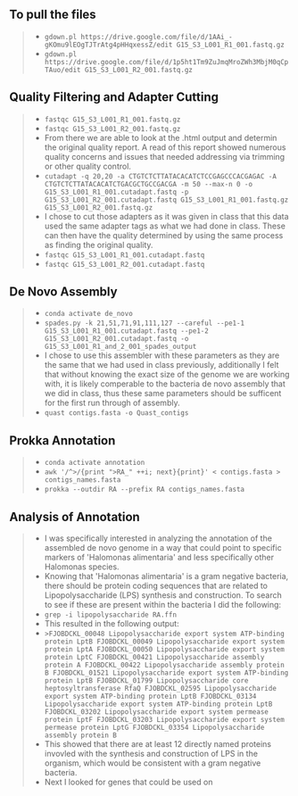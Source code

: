 ## To pull the files
> - `gdown.pl https://drive.google.com/file/d/1AAi_-gKOmu9lEOgTJTrAtg4pHHqxessZ/edit G15_S3_L001_R1_001.fastq.gz`
> - `gdown.pl https://drive.google.com/file/d/1p5ht1Tm9ZuJmqMroZWh3MbjM0qCpTAuo/edit G15_S3_L001_R2_001.fastq.gz`

## Quality Filtering and Adapter Cutting
> - `fastqc G15_S3_L001_R1_001.fastq.gz`
> - `fastqc G15_S3_L001_R2_001.fastq.gz`
> - From there we are able to look at the .html output and determin the original quality report. A read of this report showed numerous quality concerns and issues that needed addressing via trimming or other quality control. 
> - `cutadapt -q 20,20 -a CTGTCTCTTATACACATCTCCGAGCCCACGAGAC -A CTGTCTCTTATACACATCTGACGCTGCCGACGA -m 50 --max-n 0 -o G15_S3_L001_R1_001.cutadapt.fastq -p G15_S3_L001_R2_001.cutadapt.fastq G15_S3_L001_R1_001.fastq.gz G15_S3_L001_R2_001.fastq.gz`
> - I chose to cut those adapters as it was given in class that this data used the same adapter tags as what we had done in class. These can then have the quality determined by using the same process as finding the original quality.
> - `fastqc G15_S3_L001_R1_001.cutadapt.fastq`
> - `fastqc G15_S3_L001_R2_001.cutadapt.fastq`
 
 ## De Novo Assembly
> - `conda activate de_novo`
> - `spades.py -k 21,51,71,91,111,127 --careful --pe1-1 G15_S3_L001_R1_001.cutadapt.fastq --pe1-2 G15_S3_L001_R2_001.cutadapt.fastq -o G15_S3_L001_R1_and_2_001_spades_output`
> - I chose to use this assembler with these parameters as they are the same that we had used in class previously, additionally I felt that without knowing the exact size of the genome we are working with, it is likely comperable to the bacteria de novo assembly that we did in class, thus these same parameters should be sufficent for the first run through of assembly. 
> - `quast contigs.fasta -o Quast_contigs`

## Prokka Annotation
> - `conda activate annotation`
> - `awk '/^>/{print ">RA_" ++i; next}{print}' < contigs.fasta > contigs_names.fasta`
> - `prokka --outdir RA --prefix RA contigs_names.fasta`

## Analysis of Annotation
> - I was specifically interested in analyzing the annotation of the assembled de novo genome in a way that could point to specific markers of 'Halomonas alimentaria' and less specifically other Halomonas species. 
> - Knowing that 'Halomonas alimentaria' is a gram negative bacteria, there should be protein coding sequences that are related to Lipopolysaccharide (LPS) synthesis and construction. To search to see if these are present within the bacteria I did the following:
> - `grep -i lipopolysaccharide RA.ffn`
> - This resulted in the following output: 
> - `>FJOBDCKL_00048 Lipopolysaccharide export system ATP-binding protein LptB
>FJOBDCKL_00049 Lipopolysaccharide export system protein LptA
>FJOBDCKL_00050 Lipopolysaccharide export system protein LptC
>FJOBDCKL_00421 Lipopolysaccharide assembly protein A
>FJOBDCKL_00422 Lipopolysaccharide assembly protein B
>FJOBDCKL_01521 Lipopolysaccharide export system ATP-binding protein LptB
>FJOBDCKL_01799 Lipopolysaccharide core heptosyltransferase RfaQ
>FJOBDCKL_02595 Lipopolysaccharide export system ATP-binding protein LptB
>FJOBDCKL_03134 Lipopolysaccharide export system ATP-binding protein LptB
>FJOBDCKL_03202 Lipopolysaccharide export system permease protein LptF
>FJOBDCKL_03203 Lipopolysaccharide export system permease protein LptG
>FJOBDCKL_03354 Lipopolysaccharide assembly protein B`
> - This showed that there are at least 12 directly named proteins invovled with the synthesis and construction of LPS in the organism, which would be consistent with a gram negative bacteria. 
> - Next I looked for genes that could be used on 




